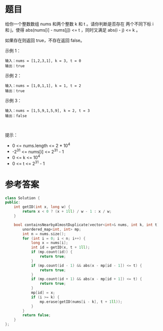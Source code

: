 # 题目
给你一个整数数组 nums 和两个整数 k 和 t 。请你判断是否存在 两个不同下标 i 和 j，使得 abs(nums[i] - nums[j]) <= t ，同时又满足 abs(i - j) <= k 。

如果存在则返回 true，不存在返回 false。

示例 1：

    输入：nums = [1,2,3,1], k = 3, t = 0
    输出：true
示例 2：

    输入：nums = [1,0,1,1], k = 1, t = 2
    输出：true
示例 3：

    输入：nums = [1,5,9,1,5,9], k = 2, t = 3
    输出：false
 

提示：

* 0 <= nums.length <= 2 * 10<sup>4</sup>
* -2<sup>31</sup> <= nums[i] <= 2<sup>31</sup> - 1
* 0 <= k <= 10<sup>4</sup>
* 0 <= t <= 2<sup>31</sup> - 1

# 参考答案
```c++
class Solution {
public:
    int getID(int x, long w) {
        return x < 0 ? (x + 1ll) / w - 1 : x / w;
    }

    bool containsNearbyAlmostDuplicate(vector<int>& nums, int k, int t) {
        unordered_map<int, int> mp;
        int n = nums.size();
        for (int i = 0; i < n; i++) {
            long x = nums[i];
            int id = getID(x, t + 1ll);
            if (mp.count(id)) {
                return true;
            }
            if (mp.count(id - 1) && abs(x - mp[id - 1]) <= t) {
                return true;
            }
            if (mp.count(id + 1) && abs(x - mp[id + 1]) <= t) {
                return true;
            }
            mp[id] = x;
            if (i >= k) {
                mp.erase(getID(nums[i - k], t + 1ll));
            }
        }
        return false;
    }
};
